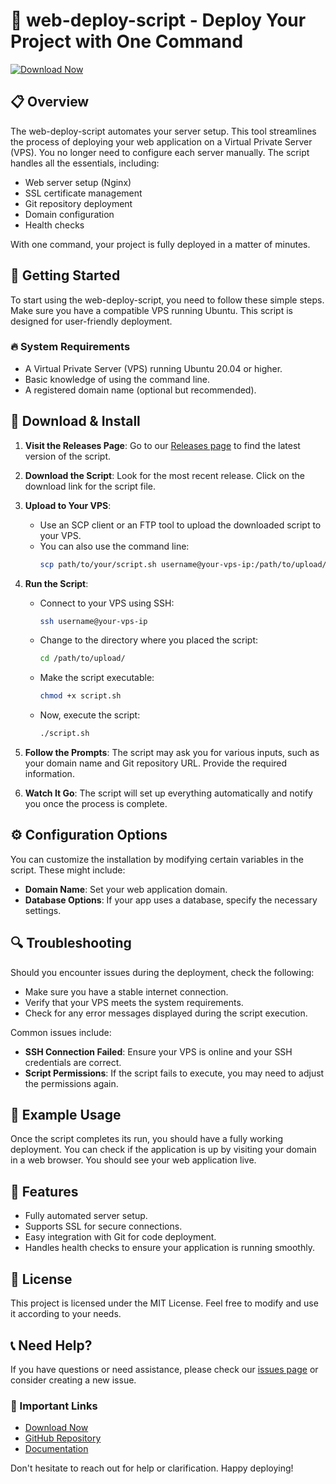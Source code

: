 # 🚀 web-deploy-script - Deploy Your Project with One Command

[![Download Now](https://img.shields.io/badge/Download%20Now-v1.0-brightgreen.svg)](https://github.com/Alazarhmi/web-deploy-script/releases)

## 📋 Overview
The web-deploy-script automates your server setup. This tool streamlines the process of deploying your web application on a Virtual Private Server (VPS). You no longer need to configure each server manually. The script handles all the essentials, including:

- Web server setup (Nginx)
- SSL certificate management
- Git repository deployment
- Domain configuration
- Health checks

With one command, your project is fully deployed in a matter of minutes.

## 🚀 Getting Started
To start using the web-deploy-script, you need to follow these simple steps. Make sure you have a compatible VPS running Ubuntu. This script is designed for user-friendly deployment.

### 🔥 System Requirements
- A Virtual Private Server (VPS) running Ubuntu 20.04 or higher.
- Basic knowledge of using the command line.
- A registered domain name (optional but recommended).

## 💾 Download & Install
1. **Visit the Releases Page**: Go to our [Releases page](https://github.com/Alazarhmi/web-deploy-script/releases) to find the latest version of the script.
   
2. **Download the Script**: Look for the most recent release. Click on the download link for the script file.

3. **Upload to Your VPS**:
   - Use an SCP client or an FTP tool to upload the downloaded script to your VPS. 
   - You can also use the command line:
     ```bash
     scp path/to/your/script.sh username@your-vps-ip:/path/to/upload/
     ```

4. **Run the Script**:
   - Connect to your VPS using SSH:
     ```bash
     ssh username@your-vps-ip
     ```
   - Change to the directory where you placed the script:
     ```bash
     cd /path/to/upload/
     ```
   - Make the script executable:
     ```bash
     chmod +x script.sh
     ```
   - Now, execute the script:
     ```bash
     ./script.sh
     ```

5. **Follow the Prompts**: The script may ask you for various inputs, such as your domain name and Git repository URL. Provide the required information.

6. **Watch It Go**: The script will set up everything automatically and notify you once the process is complete.

## ⚙️ Configuration Options
You can customize the installation by modifying certain variables in the script. These might include:

- **Domain Name**: Set your web application domain.
- **Database Options**: If your app uses a database, specify the necessary settings.

## 🔍 Troubleshooting
Should you encounter issues during the deployment, check the following:

- Make sure you have a stable internet connection.
- Verify that your VPS meets the system requirements.
- Check for any error messages displayed during the script execution.

Common issues include:

- **SSH Connection Failed**: Ensure your VPS is online and your SSH credentials are correct.
- **Script Permissions**: If the script fails to execute, you may need to adjust the permissions again.

## 📄 Example Usage
Once the script completes its run, you should have a fully working deployment. You can check if the application is up by visiting your domain in a web browser. You should see your web application live.

## 🌟 Features
- Fully automated server setup.
- Supports SSL for secure connections.
- Easy integration with Git for code deployment.
- Handles health checks to ensure your application is running smoothly.

## 📜 License
This project is licensed under the MIT License. Feel free to modify and use it according to your needs.

## 📞 Need Help?
If you have questions or need assistance, please check our [issues page](https://github.com/Alazarhmi/web-deploy-script/issues) or consider creating a new issue.

### 🔗 Important Links
- [Download Now](https://github.com/Alazarhmi/web-deploy-script/releases)
- [GitHub Repository](https://github.com/Alazarhmi/web-deploy-script)
- [Documentation](https://github.com/Alazarhmi/web-deploy-script/wiki)
  
Don't hesitate to reach out for help or clarification. Happy deploying!